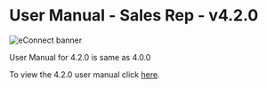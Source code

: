 #  User Manual  - Sales Rep - v4.2.0

![eConnect banner](../../../../../images/banner-econnect-m3.jpg)

User Manual for 4.2.0 is same as 4.0.0

To view the 4.2.0 user manual click [here](https://github.com/leanswift/leanswift.github.io/blob/ECNT-2313/ecommerce/pages/add-ons/sales-rep/4.0.0/usermanual-sales-rep.md).
